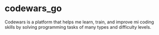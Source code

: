 # codewars_go
Codewars is a platform that helps me learn, train, and improve mi coding skills by solving programming tasks of many types and difficulty levels. 

